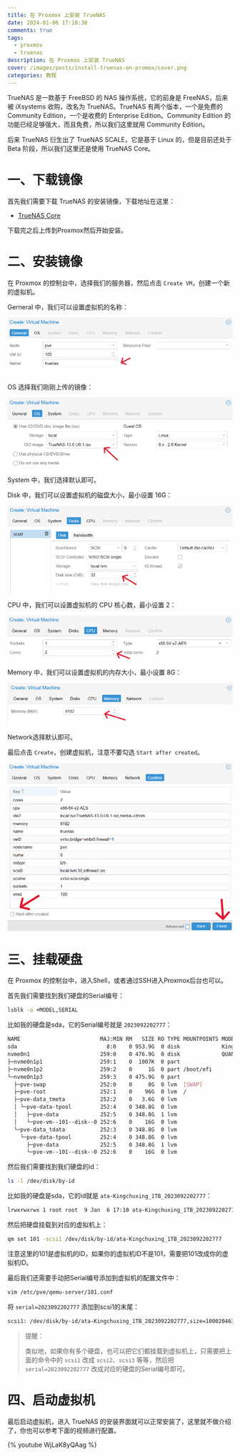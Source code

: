 ```yaml
---
title: 在 Proxmox 上安装 TrueNAS
date: 2024-01-06 17:10:30
comments: true
tags:
  - proxmox
  - truenas
description: 在 Proxmox 上安装 TrueNAS
cover: /images/posts/install-truenas-on-promox/cover.png
categories: 教程
---
```


TrueNAS 是一款基于 FreeBSD 的 NAS 操作系统，它的前身是 FreeNAS，后来被 iXsystems 收购，改名为 TrueNAS。TrueNAS 有两个版本，一个是免费的 Community Edition，一个是收费的 Enterprise Edition。Community Edition 的功能已经足够强大，而且免费，所以我们这里就用 Community Edition。

后来 TrueNAS 衍生出了 TrueNAS SCALE，它是基于 Linux 的，但是目前还处于 Beta 阶段，所以我们这里还是使用 TrueNAS Core。

# 一、下载镜像

首先我们需要下载 TrueNAS 的安装镜像，下载地址在这里：

- [TrueNAS Core](https://www.truenas.com/download-truenas-core)

下载完之后上传到Proxmox然后开始安装。

# 二、安装镜像

在 Proxmox 的控制台中，选择我们的服务器，然后点击 `Create VM`，创建一个新的虚拟机。

Gerneral 中，我们可以设置虚拟机的名称：

![general](/images/posts/install-truenas-on-promox/general.png)

OS 选择我们刚刚上传的镜像：

![os](/images/posts/install-truenas-on-promox/os.png)

System 中，我们选择默认即可。

Disk 中，我们可以设置虚拟机的磁盘大小，最小设置 16G：

![disk](/images/posts/install-truenas-on-promox/disk.png)

CPU 中，我们可以设置虚拟机的 CPU 核心数，最小设置 2：

![cpu](/images/posts/install-truenas-on-promox/cpu.png)

Memory 中，我们可以设置虚拟机的内存大小，最小设置 8G：

![memory](/images/posts/install-truenas-on-promox/memory.png)

Network选择默认即可。

最后点击 `Create`，创建虚拟机，注意不要勾选 `Start after created`。

![create](/images/posts/install-truenas-on-promox/create.png)

# 三、挂载硬盘

在 Proxmox 的控制台中，进入Shell，或者通过SSH进入Proxmox后台也可以。

首先我们需要找到我们硬盘的Serial编号：

```bash
lsblk -o +MODEL,SERIAL
```

比如我的硬盘是sda，它的Serial编号就是 `2023092202777`：

```bash
NAME                         MAJ:MIN RM   SIZE RO TYPE MOUNTPOINTS MODEL               SERIAL
sda                            8:0    0 953.9G  0 disk             Kingchuxing 1TB     2023092202777
nvme0n1                      259:0    0 476.9G  0 disk             QUANXING N301 512GB AC20230527A0101010
├─nvme0n1p1                  259:1    0  1007K  0 part
├─nvme0n1p2                  259:2    0     1G  0 part /boot/efi
└─nvme0n1p3                  259:3    0 475.9G  0 part
  ├─pve-swap                 252:0    0     8G  0 lvm  [SWAP]
  ├─pve-root                 252:1    0    96G  0 lvm  /
  ├─pve-data_tmeta           252:2    0   3.6G  0 lvm
  │ └─pve-data-tpool         252:4    0 348.8G  0 lvm
  │   ├─pve-data             252:5    0 348.8G  1 lvm
  │   └─pve-vm--101--disk--0 252:6    0    16G  0 lvm
  └─pve-data_tdata           252:3    0 348.8G  0 lvm
    └─pve-data-tpool         252:4    0 348.8G  0 lvm
      ├─pve-data             252:5    0 348.8G  1 lvm
      └─pve-vm--101--disk--0 252:6    0    16G  0 lvm
```

然后我们需要找到我们硬盘的id：

```bash
ls -l /dev/disk/by-id
```

比如我的硬盘是sda，它的id就是 `ata-Kingchuxing_1TB_2023092202777`：

```bash
lrwxrwxrwx 1 root root  9 Jan  6 17:10 ata-Kingchuxing_1TB_2023092202777 -> ../../sda
```

然后把硬盘挂载到对应的虚拟机上：

```bash
qm set 101 -scsi1 /dev/disk/by-id/ata-Kingchuxing_1TB_2023092202777
```

注意这里的101是虚拟机的ID，如果你的虚拟机ID不是101，需要把101改成你的虚拟机ID。

最后我们还需要手动把Serial编号添加到虚拟机的配置文件中：

```bash
vim /etc/pve/qemu-server/101.conf
```

将 `serial=2023092202777` 添加到scsi1的末尾：

```bash
scsi1: /dev/disk/by-id/ata-Kingchuxing_1TB_2023092202777,size=1000204632K,serial=2023092202777
```

> 提醒：
>
> 类似地，如果你有多个硬盘，也可以把它们都挂载到虚拟机上，只需要把上面的命令中的 `scsi1` 改成 `scsi2`、`scsi3` 等等，然后把 `serial=2023092202777` 改成对应的硬盘的Serial编号即可。

# 四、启动虚拟机

最后启动虚拟机，进入 TrueNAS 的安装界面就可以正常安装了，这里就不做介绍了，你也可以参考下面的视频进行配置。

{% youtube WjLaK8yQAag %}
